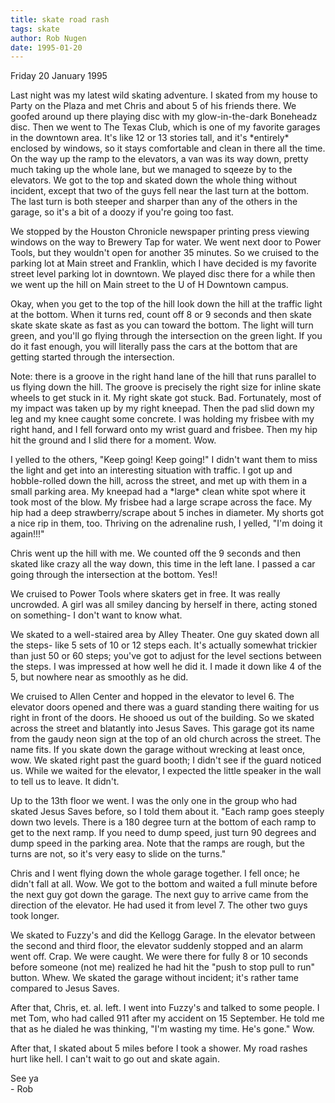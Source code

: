 ```yaml
---
title: skate road rash
tags: skate
author: Rob Nugen
date: 1995-01-20
---
```


<p class=date>Friday 20 January 1995<p>

<p>Last night was my latest wild skating adventure.  I skated from my
house to Party on the Plaza and met Chris and about 5 of his friends
there.  We goofed around up there playing disc with my
glow-in-the-dark Boneheadz disc.  Then we went to The Texas Club,
which is one of my favorite garages in the downtown area.  It's like
12 or 13 stories tall, and it's *entirely* enclosed by windows, so it
stays comfortable and clean in there all the time.  On the way up the
ramp to the elevators, a van was its way down, pretty much taking up
the whole lane, but we managed to sqeeze by to the elevators.  We got
to the top and skated down the whole thing without incident, except
that two of the guys fell near the last turn at the bottom.  The last
turn is both steeper and sharper than any of the others in the garage,
so it's a bit of a doozy if you're going too fast.</p>

<p>We stopped by the Houston Chronicle newspaper printing press
viewing windows on the way to Brewery Tap for water.  We went next
door to Power Tools, but they wouldn't open for another 35 minutes.
So we cruised to the parking lot at Main street and Franklin, which I
have decided is my favorite street level parking lot in downtown.  We
played disc there for a while then we went up the hill on Main street
to the U of H Downtown campus.</p>

<p>Okay, when you get to the top of the hill look down the hill at the
traffic light at the bottom.  When it turns red, count off 8 or 9
seconds and then skate skate skate skate as fast as you can toward the
bottom.  The light will turn green, and you'll go flying through the
intersection on the green light.  If you do it fast enough, you will
literally pass the cars at the bottom that are getting started through
the intersection.</p>

<p>Note: there is a groove in the right hand lane of the hill that
runs parallel to us flying down the hill.  The groove is precisely the
right size for inline skate wheels to get stuck in it.  My right skate
got stuck.  Bad.  Fortunately, most of my impact was taken up by my
right kneepad.  Then the pad slid down my leg and my knee caught some
concrete.  I was holding my frisbee with my right hand, and I fell
forward onto my wrist guard and frisbee.  Then my hip hit the ground
and I slid there for a moment.  Wow.</p>

<p>I yelled to the others, "Keep going!  Keep going!"  I didn't want
them to miss the light and get into an interesting situation with
traffic.  I got up and hobble-rolled down the hill, across the street,
and met up with them in a small parking area.  My kneepad had a
*large* clean white spot where it took most of the blow.  My frisbee
had a large scrape across the face.  My hip had a deep
strawberry/scrape about 5 inches in diameter.  My shorts got a nice
rip in them, too.  Thriving on the adrenaline rush, I yelled, "I'm
doing it again!!!"</p>

<p>Chris went up the hill with me.  We counted off the 9 seconds and
then skated like crazy all the way down, this time in the left lane.
I passed a car going through the intersection at the bottom.
Yes!!</p>

<p>We cruised to Power Tools where skaters get in free.  It was really
uncrowded.  A girl was all smiley dancing by herself in there, acting
stoned on something- I don't want to know what.</p>

<p>We skated to a well-staired area by Alley Theater.  One guy skated
down all the steps- like 5 sets of 10 or 12 steps each.  It's actually
somewhat trickier than just 50 or 60 steps; you've got to adjust for
the level sections between the steps.  I was impressed at how well he
did it.  I made it down like 4 of the 5, but nowhere near as smoothly
as he did.</p>

<p>We cruised to Allen Center and hopped in the elevator to level 6.
The elevator doors opened and there was a guard standing there waiting
for us right in front of the doors.  He shooed us out of the building.
So we skated across the street and blatantly into Jesus Saves.  This
garage got its name from the gaudy neon sign at the top of an old
church across the street.  The name fits.  If you skate down the
garage without wrecking at least once, wow.  We skated right past the
guard booth; I didn't see if the guard noticed us.  While we waited
for the elevator, I expected the little speaker in the wall to tell us
to leave.  It didn't.</p>

<p>Up to the 13th floor we went.  I was the only one in the group who
had skated Jesus Saves before, so I told them about it.  "Each ramp
goes steeply down two levels.  There is a 180 degree turn at the
bottom of each ramp to get to the next ramp.  If you need to dump
speed, just turn 90 degrees and dump speed in the parking area.  Note
that the ramps are rough, but the turns are not, so it's very easy to
slide on the turns."</p>

<p>Chris and I went flying down the whole garage together.  I fell
once; he didn't fall at all.  Wow.  We got to the bottom and waited a
full minute before the next guy got down the garage.  The next guy to
arrive came from the direction of the elevator.  He had used it from
level 7.  The other two guys took longer.</p>

<p>We skated to Fuzzy's and did the Kellogg Garage.  In the elevator
between the second and third floor, the elevator suddenly stopped and
an alarm went off.  Crap.  We were caught.  We were there for fully 8
or 10 seconds before someone (not me) realized he had hit the "push to
stop pull to run" button.  Whew.  We skated the garage without
incident; it's rather tame compared to Jesus Saves.</p>

<p>After that, Chris, et. al. left.  I went into Fuzzy's and talked to
some people.  I met Tom, who had called 911 after my accident on 15
September.  He told me that as he dialed he was thinking, "I'm wasting
my time.  He's gone."  Wow.</p>

<p>After that, I skated about 5 miles before I took a shower.  My road 
rashes hurt like hell.    I can't wait to go out and skate again.</p>

<p>See ya
<br> - Rob</p>
